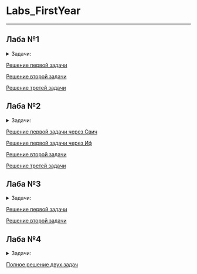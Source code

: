 # Labs_FirstYear
________________
## Лаба №1 
<details>
  <summary>Задачи:</summary>
  
     1.Написать программу, которая запрашивает от пользователя число и выводит его на экран, умножив на 2.
     2.Написать программу, которая принимает значение типа int и выводит его на экран.
     3.Написать программу, которая запрашивает два числа от пользователя и выводит их сумму на экран.
</details>

[Решение первой задачи](https://github.com/YaR1k22/Labs_FirstYear/blob/Laba1/Laba1.cpp)

[Решение второй задачи](https://github.com/YaR1k22/Labs_FirstYear/blob/Laba1/Laba1.2.cpp)

[Решение третей задачи](https://github.com/YaR1k22/Labs_FirstYear/blob/Laba1/Laba1.3.cpp)


## Лаба №2 
<details>
  <summary>Задачи:</summary>
  
     1. Создать программу, предлагающую пользователю получтиь информацию об одной из 6ти валют мира.
     В программе должна содержаться краткая ( название ) и развёрнутая информация.
     При выборе пользователем одной из валют на экран выводится подробная информация об этой валюте.
     Реализовать два метода решения: через if и через switch. 
     2. Создать программу, имеющую 2 функции:
     - вывод факториала любого числа
     - последовательности простых чисел от 0 до указанного пользователем числа.
     3*. Написать программу, находящую все 4х значные числа "Вампиры".
</details>

[Решение первой задачи через Свич](https://github.com/YaR1k22/Labs_FirstYear/blob/Laba1/Laba2.1.cpp)

[Решение первой задачи через Иф](https://github.com/YaR1k22/Labs_FirstYear/blob/Laba1/Laba2.1.1.cpp)

[Решение второй задачи](https://github.com/YaR1k22/Labs_FirstYear/blob/Laba1/Laba2.2.cpp)

[Решение третей задачи](https://github.com/YaR1k22/Labs_FirstYear/blob/Laba1/Laba2.3.cpp)


## Лаба №3 
<details>
  <summary>Задачи:</summary>  
  
     1. Создайте Switch, который выводит в каждой секции case сообщение вида: "Message #1".
     Разместите Switch в цикле, проходящем все допустимые значения Switch. Повторение 15 раз.
     2. Напишите функцию, которая принимает целочисленный аргумент и возвращает последовательность фибоначи,
     количество элементов в которой равно аргументу.
</details>

[Решение первой задачи](https://github.com/YaR1k22/Labs_FirstYear/blob/Laba1/Laba3.1.cpp)

[Решение второй задачи](https://github.com/YaR1k22/Labs_FirstYear/blob/Laba1/Laba3.2.cpp)


## Лаба №4 
<details>
  <summary>Задачи:</summary>  
  
     1. Создать программу, содержащую класс Person. Предусмотреть приватные свойства класса id, имя, возраст, рост.
     Написать методы получения полной и краткой информации о человеке и методы изменения его свойств.
     В main создать массив с людьми и заполнить его. Предложить пользователю работать с этим массивом.
     А именно, выводить имена все людей, возможность редактировать отдельных человек, возможность просмотра полной информации о человеке.
     2*. Расширить программу, добавив класс Group.
     Который будет содержать перечень людей, входящих в эту группу, название группы и лидера группы.
     Модернизируйте класс Person, добавив туда свойство leader, которое будет bool, и говорить о том, является человек лидером или нет.
     СОздать инструмент просмотра группы, вывода всех его участников и создания группы ( В группе может быть только 1 лидер )
</details>

[Полное решение двух задач](https://github.com/YaR1k22/Labs_FirstYear/blob/Laba1/Laba4.2.cpp)

